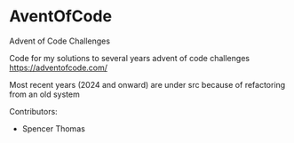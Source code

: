 # AventOfCode
Advent of Code Challenges

Code for my solutions to several years advent of code challenges
https://adventofcode.com/

Most recent years (2024 and onward) are under src because of refactoring from an old system 

Contributors:
- Spencer Thomas
